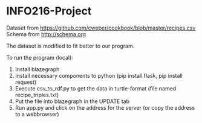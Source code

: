 # INFO216-Project

Dataset from https://github.com/cweber/cookbook/blob/master/recipes.csv
Schema from http://schema.org

The dataset is modified to fit better to our program.

To run the program (local): 
1. Install blazegraph
2. Install necessary components to python (pip install flask, pip install request) 
3. Execute csv_to_rdf.py to get the data in turtle-format (file named recipe_triples.txt)
4. Put the file into blazegraph in the UPDATE tab
5. Run app.py and click on the address for the server (or copy the address to a webbrowser)
